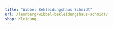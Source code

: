 ```yaml
---
title: "Wibbel Bekleidungshaus Schmidt"
url: /leonberg/wibbel-bekleidungshaus-schmidt/
shop: Kleidung
---
```

